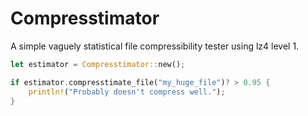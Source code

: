 # Compresstimator

A simple vaguely statistical file compressibility tester using lz4 level 1.

```rust
let estimator = Compresstimator::new();

if estimator.compresstimate_file("my_huge_file")? > 0.95 {
	println!("Probably doesn't compress well.");
}
```
